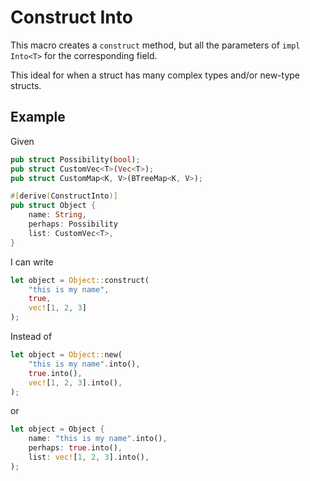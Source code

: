 # Construct Into

This macro creates a `construct` method, but all the parameters of `impl Into<T>` for the corresponding field.

This ideal for when a struct has many complex types and/or new-type structs.

## Example

Given

```rust
pub struct Possibility(bool);
pub struct CustomVec<T>(Vec<T>);
pub struct CustomMap<K, V>(BTreeMap<K, V>);

#[derive(ConstructInto)]
pub struct Object {
	name: String,
	perhaps: Possibility
	list: CustomVec<T>,
}
```

I can write

```rust
let object = Object::construct(
	"this is my name",
	true,
	vec![1, 2, 3]
);
```

Instead of

```rust
let object = Object::new(
	"this is my name".into(),
	true.into(),
	vec![1, 2, 3].into(),
);
```

or

```rust
let object = Object {
	name: "this is my name".into(),
	perhaps: true.into(),
	list: vec![1, 2, 3].into(),
);
```
